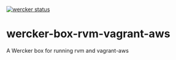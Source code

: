 [![wercker status](https://app.wercker.com/status/4e596749003e7e2c77d820e2e40acb8c/m "wercker status")](https://app.wercker.com/project/bykey/4e596749003e7e2c77d820e2e40acb8c)

# wercker-box-rvm-vagrant-aws

A Wercker box for running rvm and vagrant-aws
